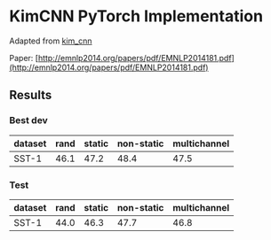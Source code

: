 # KimCNN PyTorch Implementation

Adapted from [kim_cnn](https://github.com/Impavidity/kim_cnn)

Paper: [http://emnlp2014.org/papers/pdf/EMNLP2014181.pdf](http://emnlp2014.org/papers/pdf/EMNLP2014181.pdf)

## Results

### Best dev
|dataset|rand|static|non-static|multichannel|
|---|---|---|---|---|
|SST-1|46.1|47.2|48.4|47.5|

### Test
|dataset|rand|static|non-static|multichannel|
|---|---|---|---|---|
|SST-1|44.0|46.3|47.7|46.8|

